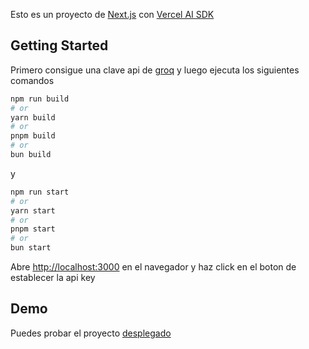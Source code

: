 Esto es un proyecto de [Next.js](https://nextjs.org/) con [Vercel AI SDK](https://sdk.vercel.ai/)
## Getting Started

Primero consigue una clave api de [groq](https://console.groq.com/keys)
y luego ejecuta los siguientes comandos

```bash
npm run build
# or
yarn build
# or
pnpm build
# or
bun build
```
y

```bash
npm run start
# or
yarn start
# or
pnpm start
# or
bun start
```

Abre [http://localhost:3000](http://localhost:3000) en el navegador y haz click en el boton de establecer la api key

## Demo
Puedes probar el proyecto [desplegado](https://hackathon-vercel-2024.gerard.dev)
